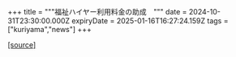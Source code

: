 +++
title = """福祉ハイヤー利用料金の助成　"""
date = 2024-10-31T23:30:00.000Z
expiryDate = 2025-01-16T16:27:24.159Z
tags = ["kuriyama","news"]
+++


[[source]](https://www.town.kuriyama.hokkaido.jp/soshiki/39/29309.html)
